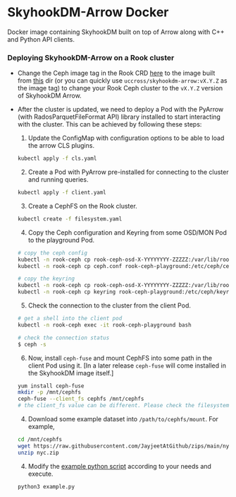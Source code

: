 # SkyhookDM-Arrow Docker 

Docker image containing SkyhookDM built on top of Arrow along with C++ and Python API clients.

### Deploying SkyhookDM-Arrow on a Rook cluster
* Change the Ceph image tag in the Rook CRD [here](https://github.com/rook/rook/blob/master/cluster/examples/kubernetes/ceph/cluster.yaml#L24) to the image built from [this](./docker) dir (or you can quickly use `uccross/skyhookdm-arrow:vX.Y.Z` as the image tag) to change your Rook Ceph cluster to the `vX.Y.Z` version of SkyhookDM Arrow. 

* After the cluster is updated, we need to deploy a Pod with the PyArrow (with RadosParquetFileFormat API) library installed to start interacting with the cluster. This can be achieved by following these steps:

  1) Update the ConfigMap with configuration options to be able to load the arrow CLS plugins.
  ```bash
  kubectl apply -f cls.yaml
  ```

  2) Create a Pod with PyArrow pre-installed for connecting to the cluster and running queries. 
  ```bash
  kubectl apply -f client.yaml
  ```

  3) Create a CephFS on the Rook cluster.
  ```bash
  kubectl create -f filesystem.yaml
  ```
  
  4) Copy the Ceph configuration and Keyring from some OSD/MON Pod to the playground Pod.
  ```bash
  # copy the ceph config
  kubectl -n rook-ceph cp rook-ceph-osd-X-YYYYYYYY-ZZZZZ:/var/lib/rook/rook-ceph/rook-ceph.config ceph.conf
  kubectl -n rook-ceph cp ceph.conf rook-ceph-playground:/etc/ceph/ceph.conf

  # copy the keyring
  kubectl -n rook-ceph cp rook-ceph-osd-X-YYYYYYYY-ZZZZZ:/var/lib/rook/rook-ceph/client.admin.keyring keyring
  kubectl -n rook-ceph cp keyring rook-ceph-playground:/etc/ceph/keyring
  ```

  5) Check the connection to the cluster from the client Pod.
  ```bash
  # get a shell into the client pod
  kubectl -n rook-ceph exec -it rook-ceph-playground bash

  # check the connection status
  $ ceph -s
  ```

  6) Now, install `ceph-fuse` and mount CephFS into some path in the client Pod using it. [In a later release 
  `ceph-fuse` will come installed in the SkyhookDM image itself.]

  ```bash
  yum install ceph-fuse
  mkdir -p /mnt/cephfs
  ceph-fuse --client_fs cephfs /mnt/cephfs 
  # the client_fs value can be different. Please check the filesystem.yaml file for details.
  ```

  4) Download some example dataset into `/path/to/cephfs/mount`. For example,
  ```bash
  cd /mnt/cephfs
  wget https://raw.githubusercontent.com/JayjeetAtGithub/zips/main/nyc.zip
  unzip nyc.zip
  ```

  4) Modify the [example python script](./example.py) according to your needs and execute.
  ```bash
  python3 example.py
  ```
